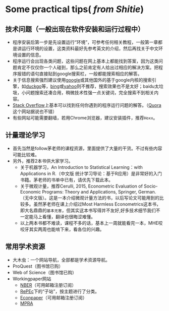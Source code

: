 
# Some practical tips( _from Shitie_)

## 技术问题（一般出现在软件安装和运行过程中）
- 程序安装后第一步是先设置运行“环境”，可参考任何相关教程，一般第一章都是讲运行环境的设置，这类资料最好先参考英文的介绍，然后再找关于中文环境设置的信息。
- 程序运行会出现各类问题，这些问题在网上基本上都能找到答案，因为这类问题肯定不仅仅你一个人碰到，那么之前肯定有人给出过相应的解决方案。把程序报错的语句直接贴到google搜索栏，一般都能搜索相应的解答。
- 关于信息搜索强烈建议使用[google](www.google.com)或其他国外的基于google内核的搜索引擎，如[duckgo](https://duckduckgo.com/)等，[bing](https://cn.bing.com)或[yahoo](https://search.yahoo.com/)则不推荐，搜索效果也不是太好；baidu太垃圾，小问题搜索还凑合用，稍微技术性强一点关键词，完全搜索不到相关内容。
- [Stack Overflow](https://stackoverflow.com/)上基本可以找到任何你遇到的程序运行问题的解答。（[Quora](https://www.quora.com/)这个网站据说也不错）
- 有些网站可能需要翻墙，若用Chrome浏览器，建议安装插件，推荐`Hoxx`。

## 计量理论学习
- 首先当然是follow茅老师的课程资源，里面提供了大量的干货。不过有些内容可能比较难。
- 另外，推荐2本书供大家学习。
  - 关于机器学习，An Introduction to Statistical Learning：with Applications in R.（中文版 统计学习导论：基于R应用）是非常好的入门书籍。茅老师的书单中已有，请优先下载此本。
  - 关于微观计量，推荐Cerulli, 2015, Econometric Evaluation of Socio-Economic Programs: Theory and Applications, Springer, German. （无中文版）。这是一本介绍微观计量方法的书，以后写论文可能用到的比较多。虽然茅老师在课上介绍过Most Harmless Econometrics这本书，即大名鼎鼎的`基本无害`，但其实这本书写得并不友好,好多技术细节我们不一定能马上看懂，翻译也很晦涩难懂。
  - 以上两本书都不难读，课程不多的话，基本上一周就能看完一本，MHE咬咬牙其实两周也能啃下来，看各位的兴趣。

## 常用学术资源
- 大木虫：一个网站导航，全部都是学术资源导航。
- ProQuest（图书馆已购）
- Web of Science（图书馆已购）
- Workingpaper网站
   - [NBER](https://www.nber.org/)（可用邮箱注册订阅）
   - [RePEc](https://ideas.repec.org)下的“子站”，按主题进行了分类。
   - [Econpaper](https://econpapers.repec.org/)（可用邮箱注册订阅）
   - [MPRA](https://mpra.ub.uni-muenchen.de/)
